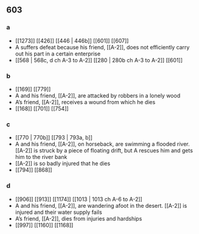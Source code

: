 ## 603
### a
- [[1273]] [[426]] [[446 | 446b]] [[601]] [[607]] 
- A suffers defeat because his friend, [[A-2]], does not efficiently carry out his part in a certain enterprise
- [[568 | 568c, d ch A-3 to A-2]] [[280 | 280b ch A-3 to A-2]] [[601]] 

### b
- [[169]] [[779]] 
- A and his friend, [[A-2]], are attacked by robbers in a lonely wood
- A’s friend, [[A-2]], receives a wound from which he dies
- [[168]] [[701]] [[754]] 

### c
- [[770 | 770b]] [[793 | 793a, b]] 
- A and his friend, [[A-2]], on horseback, are swimming a flooded river. [[A-2]] is struck by a piece of floating drift, but A rescues him and gets him to the river bank
- [[A-2]] is so badly injured that he dies
- [[794]] [[868]] 

### d
- [[906]] [[913]] [[1174]] [[1013 | 1013 ch A-6 to A-2]] 
- A and his friend, [[A-2]], are wandering afoot in the desert. [[A-2]] is injured and their water supply fails
- A’s friend, [[A-2]], dies from injuries and hardships
- [[997]] [[1160]] [[1168]] 

